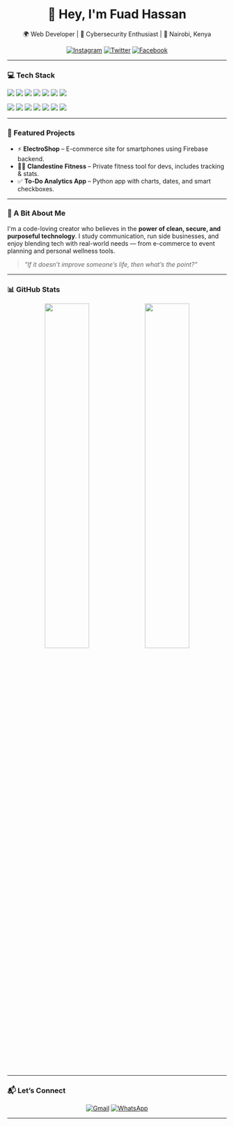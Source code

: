 <h1 align="center">👋 Hey, I'm Fuad Hassan</h1>

<p align="center">
  🌍 Web Developer | 🔐 Cybersecurity Enthusiast | 📍 Nairobi, Kenya
</p>

<p align="center">
  <a href="https://www.instagram.com/dev_fuadyy/"><img src="https://img.shields.io/badge/Instagram-%23E4405F.svg?&style=for-the-badge&logo=instagram&logoColor=white" alt="Instagram"></a>
  <a href="https://x.com/FuadHassan30105"><img src="https://img.shields.io/badge/Twitter-%231DA1F2.svg?&style=for-the-badge&logo=twitter&logoColor=white" alt="Twitter"></a>
  <a href="https://facebook.com/famous.mazegtare/"><img src="https://img.shields.io/badge/Facebook-%231877F2.svg?&style=for-the-badge&logo=facebook&logoColor=white" alt="Facebook"></a>
</p>

---

### 💻 Tech Stack

<p align="left">
  <img src="https://img.shields.io/badge/HTML5-E34F26?style=for-the-badge&logo=html5&logoColor=white" />
  <img src="https://img.shields.io/badge/CSS3-1572B6?style=for-the-badge&logo=css3&logoColor=white" />
  <img src="https://img.shields.io/badge/JavaScript-F7DF1E?style=for-the-badge&logo=javascript&logoColor=black" />
  <img src="https://img.shields.io/badge/Python-3776AB?style=for-the-badge&logo=python&logoColor=white" />
  <img src="https://img.shields.io/badge/C%2B%2B-00599C?style=for-the-badge&logo=c%2B%2B&logoColor=white" />
  <img src="https://img.shields.io/badge/C-00599C?style=for-the-badge&logo=c&logoColor=white" />
  <img src="https://img.shields.io/badge/Visual%20Basic-5C2D91?style=for-the-badge&logo=windows&logoColor=white" />
</p>

<p align="left">
  <img src="https://img.shields.io/badge/Firebase-FFCA28?style=for-the-badge&logo=firebase&logoColor=black" />
  <img src="https://img.shields.io/badge/Supabase-3ECF8E?style=for-the-badge&logo=supabase&logoColor=white" />
  <img src="https://img.shields.io/badge/GitHub-181717?style=for-the-badge&logo=github&logoColor=white" />
  <img src="https://img.shields.io/badge/VS%20Code-007ACC?style=for-the-badge&logo=visual-studio-code&logoColor=white" />
  <img src="https://img.shields.io/badge/Canva-00C4CC?style=for-the-badge&logo=canva&logoColor=white" />
  <img src="https://img.shields.io/badge/Figma-F24E1E?style=for-the-badge&logo=figma&logoColor=white" />
  <img src="https://img.shields.io/badge/Git-F05032?style=for-the-badge&logo=git&logoColor=white" />
</p>


---

### 🚀 Featured Projects

- ⚡ **ElectroShop** – E-commerce site for smartphones using Firebase backend.
- 🕵️‍♂️ **Clandestine Fitness** – Private fitness tool for devs, includes tracking & stats.
- ✅ **To-Do Analytics App** – Python app with charts, dates, and smart checkboxes.

---

### 📖 A Bit About Me

I'm a code-loving creator who believes in the **power of clean, secure, and purposeful technology**. I study communication, run side businesses, and enjoy blending tech with real-world needs — from e-commerce to event planning and personal wellness tools.

> _"If it doesn’t improve someone’s life, then what’s the point?"_

---

### 📊 GitHub Stats

<p align="center">
  <img src="https://github-readme-stats.vercel.app/api?username=fuadhassan&show_icons=true&theme=radical" width="45%" />
  <img src="https://github-readme-stats.vercel.app/api/top-langs/?username=fuadhassan&layout=compact&theme=radical" width="45%" />
</p>

---

### 📬 Let’s Connect

<p align="center">
  <a href="mailto:fuadhassan.dev@gmail.com"><img src="https://img.shields.io/badge/Gmail-D14836?style=for-the-badge&logo=gmail&logoColor=white" alt="Gmail"></a>
  <a href="https://wa.me/254718447132"><img src="https://img.shields.io/badge/WhatsApp-25D366?style=for-the-badge&logo=whatsapp&logoColor=white" alt="WhatsApp"></a>
</p>

---
